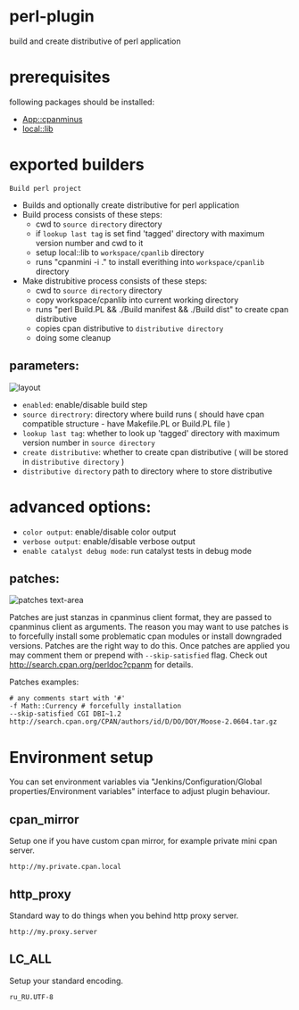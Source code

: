 # perl-plugin

build and create distributive of perl application

# prerequisites

following packages should be installed:

- [App::cpanminus](http://search.cpan.org/perldoc?App%3A%3Acpanminus)
- [local::lib](http://search.cpan.org/perldoc?local%3A%3Alib)


# exported builders

`Build perl project`

- Builds and optionally create distributive for perl application
- Build process consists of these steps:
    - cwd to `source directory` directory
    - if `lookup last tag` is set find 'tagged' directory with maximum version number and cwd to it
    - setup local::lib to `workspace/cpanlib` directory
    - runs "cpanmini -i ." to install everithing into `workspace/cpanlib` directory 
- Make distrubitive process consists of these steps:
    - cwd to `source directory` directory
    - copy workspace/cpanlib into current working directory
    - runs "perl Build.PL && ./Build manifest && ./Build dist" to create cpan distributive
    - copies cpan distributive to `distributive directory`
    - doing some cleanup
 

## parameters:

![layout](https://raw.github.com/melezhik/perl-plugin/master/images/layout.png "layout")

- `enabled`: enable/disable build step
- `source directrory`: directory where build runs ( should have cpan compatible structure - have Makefile.PL or Build.PL file )
- `lookup last tag`: whether to look up 'tagged' directory with maximum version number in `source directory`
- `create distributive`: whether to create cpan distributive ( will be stored in `distributive directory` )
- `distributive directory` 	path to directory where to store distributive


# advanced options:

- `color output`: enable/disable color output
- `verbose output`: enable/disable verbose output
- `enable catalyst debug mode`: run catalyst tests in debug mode

## patches:

![patches text-area](https://raw.github.com/melezhik/perl-plugin/master/images/patches.png "patches text-area")

Patches are just stanzas in cpanminus client format, they are passed to cpanminus client as arguments. 
The reason you may want to use patches is to forcefully install some problematic cpan modules or install downgraded versions. 
Patches are the right way to do this. Once patches are applied you may comment them or prepend with `--skip-satisfied` flag. 
Check out http://search.cpan.org/perldoc?cpanm for details.

Patches examples:

    # any comments start with '#'
    -f Math::Currency # forcefully installation
    --skip-satisfied CGI DBI~1.2
    http://search.cpan.org/CPAN/authors/id/D/DO/DOY/Moose-2.0604.tar.gz

# Environment setup

You can set environment variables via "Jenkins/Configuration/Global properties/Environment variables" interface to adjust plugin behaviour.

## cpan_mirror
Setup one if you have custom cpan mirror, for example private mini cpan server.
    
    http://my.private.cpan.local

## http_proxy
Standard way to do things when you behind http proxy server.

    http://my.proxy.server

## LC_ALL
Setup your standard encoding.

    ru_RU.UTF-8





